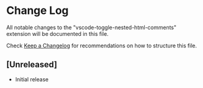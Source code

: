 # Change Log

All notable changes to the "vscode-toggle-nested-html-comments" extension will be documented in this file.

Check [Keep a Changelog](http://keepachangelog.com/) for recommendations on how to structure this file.

## [Unreleased]

- Initial release